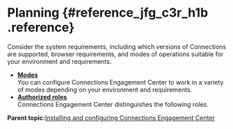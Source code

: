 # Planning {#reference_jfg_c3r_h1b .reference}

Consider the system requirements, including which versions of Connections are supported, browser requirements, and modes of operations suitable for your environment and requirements.

-   **[Modes](../../connectors/icec/onprem-cec-inst-modes.md)**  
You can configure Connections Engagement Center to work in a variety of modes depending on your environment and requirements.
-   **[Authorized roles](../../connectors/icec/cec-inst-authorized-roles.md)**  
Connections Engagement Center distinguishes the following roles.

**Parent topic:**[Installing and configuring Connections Engagement Center](../../connectors/icec/cec-inst-install_top.md)

